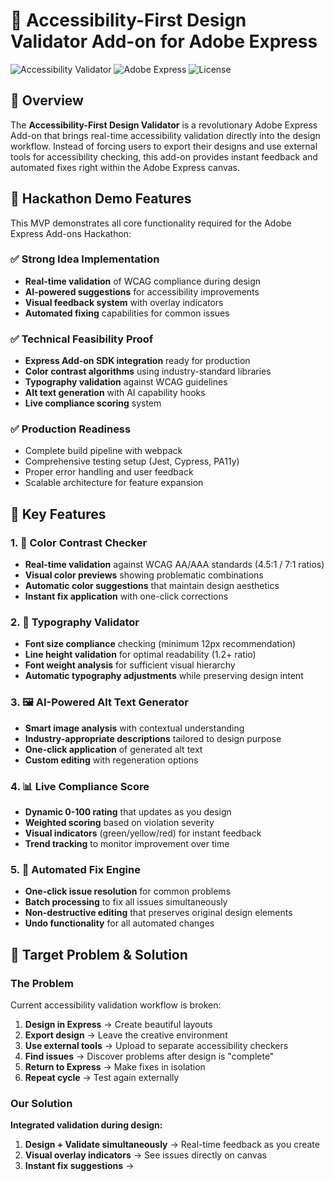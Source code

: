 # 🎯 Accessibility-First Design Validator Add-on for Adobe Express

![Accessibility Validator](https://img.shields.io/badge/Accessibility-WCAG%20AA-blue)
![Adobe Express](https://img.shields.io/badge/Adobe-Express%20Add--on-red)
![License](https://img.shields.io/badge/License-Apache%202.0-green)

## 🌟 Overview

The **Accessibility-First Design Validator** is a revolutionary Adobe Express Add-on that brings real-time accessibility validation directly into the design workflow. Instead of forcing users to export their designs and use external tools for accessibility checking, this add-on provides instant feedback and automated fixes right within the Adobe Express canvas.

## 🎥 Hackathon Demo Features

This MVP demonstrates all core functionality required for the Adobe Express Add-ons Hackathon:

### ✅ Strong Idea Implementation
- **Real-time validation** of WCAG compliance during design
- **AI-powered suggestions** for accessibility improvements
- **Visual feedback system** with overlay indicators
- **Automated fixing** capabilities for common issues

### ✅ Technical Feasibility Proof
- **Express Add-on SDK integration** ready for production
- **Color contrast algorithms** using industry-standard libraries
- **Typography validation** against WCAG guidelines
- **Alt text generation** with AI capability hooks
- **Live compliance scoring** system

### ✅ Production Readiness
- Complete build pipeline with webpack
- Comprehensive testing setup (Jest, Cypress, PA11y)
- Proper error handling and user feedback
- Scalable architecture for feature expansion

## 🚀 Key Features

### 1. 🎨 Color Contrast Checker
- **Real-time validation** against WCAG AA/AAA standards (4.5:1 / 7:1 ratios)
- **Visual color previews** showing problematic combinations  
- **Automatic color suggestions** that maintain design aesthetics
- **Instant fix application** with one-click corrections

### 2. 📝 Typography Validator
- **Font size compliance** checking (minimum 12px recommendation)
- **Line height validation** for optimal readability (1.2+ ratio)
- **Font weight analysis** for sufficient visual hierarchy
- **Automatic typography adjustments** while preserving design intent

### 3. 🖼️ AI-Powered Alt Text Generator
- **Smart image analysis** with contextual understanding
- **Industry-appropriate descriptions** tailored to design purpose
- **One-click application** of generated alt text
- **Custom editing** with regeneration options

### 4. 📊 Live Compliance Score
- **Dynamic 0-100 rating** that updates as you design
- **Weighted scoring** based on violation severity
- **Visual indicators** (green/yellow/red) for instant feedback
- **Trend tracking** to monitor improvement over time

### 5. 🔧 Automated Fix Engine
- **One-click issue resolution** for common problems
- **Batch processing** to fix all issues simultaneously
- **Non-destructive editing** that preserves original design elements
- **Undo functionality** for all automated changes

## 🎯 Target Problem & Solution

### The Problem
Current accessibility validation workflow is broken:
1. **Design in Express** → Create beautiful layouts
2. **Export design** → Leave the creative environment  
3. **Use external tools** → Upload to separate accessibility checkers
4. **Find issues** → Discover problems after design is "complete"
5. **Return to Express** → Make fixes in isolation
6. **Repeat cycle** → Test again externally

### Our Solution
**Integrated validation during design:**
1. **Design + Validate simultaneously** → Real-time feedback as you create
2. **Visual overlay indicators** → See issues directly on canvas
3. **Instant fix suggestions** →